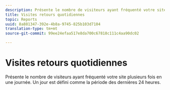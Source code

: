 ```yaml
---
description: Présente le nombre de visiteurs ayant fréquenté votre site plusieurs fois en une journée. Un jour est défini comme la période des dernières 24 heures.
title: Visites retours quotidiennes
topic: Reports
uuid: 8a881347-392e-4b8a-9745-825b103d7104
translation-type: tm+mt
source-git-commit: 99ee24efaa517e8da700c67818c111c4aa90dc02

---
```



# Visites retours quotidiennes

Présente le nombre de visiteurs ayant fréquenté votre site plusieurs fois en une journée. Un jour est défini comme la période des dernières 24 heures.

